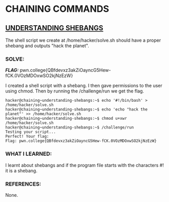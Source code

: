 # **CHAINING COMMANDS**
## **<ins>UNDERSTANDING SHEBANGS</ins>**
The shell script we create at /home/hacker/solve.sh should have a proper shebang and outputs "hack the planet".

### SOLVE: 
***FLAG:*** pwn.college{QBfdevxz3akZiOayncG5Hew-fCK.0VOzMDOxwSO2kjNzEzW}

I created a shell script with a shebang. I then gave permissions to the user using chmod.
Then by running the /challenge/run we get the flag. 

```
hacker@chaining~understanding-shebangs:~$ echo '#!/bin/bash' > /home/hacker/solve.sh
hacker@chaining~understanding-shebangs:~$ echo 'echo "hack the planet"' >> /home/hacker/solve.sh
hacker@chaining~understanding-shebangs:~$ chmod u+xwr /home/hacker/solve.sh
hacker@chaining~understanding-shebangs:~$ /challenge/run
Testing your script...
Perfect! Your flag:
Flag: pwn.college{QBfdevxz3akZiOayncG5Hew-fCK.0VOzMDOxwSO2kjNzEzW}
```

### WHAT I LEARNED:
I learnt about shebangs and if the program file starts with the characters #! it is a shebang.

### REFERENCES:
None. 
